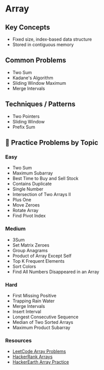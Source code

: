 # Array

## Key Concepts
- Fixed size, index-based data structure
- Stored in contiguous memory

## Common Problems
- Two Sum
- Kadane's Algorithm
- Sliding Window Maximum
- Merge Intervals

## Techniques / Patterns
- Two Pointers
- Sliding Window
- Prefix Sum

## 🔹 Practice Problems by Topic

### Easy
- Two Sum
- Maximum Subarray
- Best Time to Buy and Sell Stock
- Contains Duplicate
- Single Number
- Intersection of Two Arrays II
- Plus One
- Move Zeroes
- Rotate Array
- Find Pivot Index

### Medium
- 3Sum
- Set Matrix Zeroes
- Group Anagrams
- Product of Array Except Self
- Top K Frequent Elements
- Sort Colors
- Find All Numbers Disappeared in an Array

### Hard
- First Missing Positive
- Trapping Rain Water
- Merge Intervals
- Insert Interval
- Longest Consecutive Sequence
- Median of Two Sorted Arrays
- Maximum Product Subarray

### Resources
- [LeetCode Array Problems](https://leetcode.com/problem-list/array/)
- [HackerRank Arrays](https://www.hackerrank.com/domains/data-structures/arrays)
- [HackerEarth Array Practice](https://www.hackerearth.com/practice/data-structures/arrays/1-d/practice-problems/)